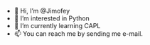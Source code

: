 - 👋 Hi, I’m @Jimofey
- 👀 I’m interested in Python
- 🌱 I’m currently learning CAPL
- 📫 You can reach me by sending me e-mail.

<!---
Jimofey/Jimofey is a ✨ special ✨ repository because its `README.md` (this file) appears on your GitHub profile.
You can click the Preview link to take a look at your changes.
--->

